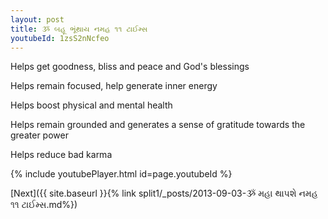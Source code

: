 ```yaml
---
layout: post
title: ૐ બહૂ ભૂંથાય નમહ ૧૧ ટાઈમ્સ
youtubeId: 1zsS2nNcfeo
---
```

 
 
Helps get goodness, bliss and peace and God's blessings
 
Helps remain focused, help generate inner energy 
 
Helps boost physical and mental health 
 
Helps remain grounded and generates a sense of gratitude towards the greater power 
 
Helps reduce bad karma
 
 
 
 


{% include youtubePlayer.html id=page.youtubeId %}
 
[Next]({{ site.baseurl }}{% link  split1/_posts/2013-09-03-ૐ મહા થાપશે નમહ ૧૧ ટાઈમ્સ.md%})
 
